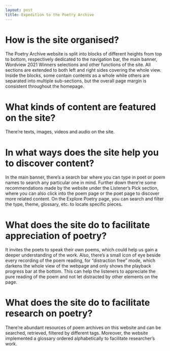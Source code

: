 ```yaml
---
layout: post
title: Expedition to the Poetry Archive
---
```


# How is the site organised?
The Poetry Archive website is split into blocks of different heights from top to bottom, respectively dedicated to the navigation bar, the main banner, Wordview 2021 Winners selections and other functions of the site. All sections are extended to both left and right sides covering the whole view. Inside the blocks, some contain contents as a whole while others are separated into multiple sub-sections, but the overall page margin is consistent throughout the homepage.

# What kinds of content are featured on the site?
There’re texts, images, videos and audio on the site.

# In what ways does the site help you to discover content?
In the main banner, there’s a search bar where you can type in poet or poem names to search any particular one in mind. Further down there’re some recommendations made by the website under the Listener’s Pick section, where you can also click into the poem page or the poet page to discover more related content. On the Explore Poetry page, you can search and filter the type, theme, glossary, etc. to locate specific pieces.

# What does the site do to facilitate appreciation of poetry?
It invites the poets to speak their own poems, which could help us gain a deeper understanding of the work. Also, there’s a small icon of eye beside every recording of the poem reading, for “distraction free” mode, which darkens the whole view of the webpage and only shows the playback progress bar at the bottom. This can help the listeners to appreciate the pure reading of the poem and not let distracted by other elements on the page.

# What does the site do to facilitate research on poetry?
There’re abundant resources of poem archives on this website and can be searched, retrieved, filtered by different tags. Moreover, the website implemented a glossary ordered alphabetically to facilitate researcher’s work. 
